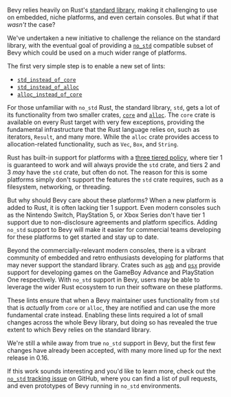 <!-- Add `core` and `alloc` over `std` Lints -->
<!-- https://github.com/bevyengine/bevy/pull/15281 -->

Bevy relies heavily on Rust's [standard library](https://doc.rust-lang.org/std/), making it challenging to use on embedded, niche
platforms, and even certain consoles. But what if that _wasn't_ the case?

We've undertaken a new initiative to challenge the reliance on the standard
library, with the eventual goal of providing a [`no_std`](https://docs.rust-embedded.org/book/intro/no-std.html)
compatible subset of Bevy which could be used on a much wider range of platforms.

The first very simple step is to enable a new set of lints:

* [`std_instead_of_core`](https://rust-lang.github.io/rust-clippy/master/index.html#std_instead_of_core)
* [`std_instead_of_alloc`](https://rust-lang.github.io/rust-clippy/master/index.html#std_instead_of_alloc)
* [`alloc_instead_of_core`](https://rust-lang.github.io/rust-clippy/master/index.html#alloc_instead_of_core)

For those unfamiliar with `no_std` Rust, the standard library, `std`, gets a lot of its functionality
from two smaller crates, [`core`](https://doc.rust-lang.org/core/) and [`alloc`](https://doc.rust-lang.org/alloc/).
The `core` crate is available on every Rust target with very few exceptions, providing the
fundamental infrastructure that the Rust language relies on, such as iterators, `Result`, and many more.
While the `alloc` crate provides access to allocation-related functionality, such as `Vec`, `Box`,
and `String`.

Rust has built-in support for platforms with a [three tiered policy](https://doc.rust-lang.org/rustc/platform-support.html),
where tier 1 is guaranteed to work and will always provide the `std` crate, and tiers 2 and 3 _may_
have the `std` crate, but often do not.
The reason for this is some platforms simply don't support the features the `std` crate requires,
such as a filesystem, networking, or threading.

But why should Bevy care about these platforms? When a new platform is added to Rust,
it is often lacking tier 1 support.
Even modern consoles such as the Nintendo Switch, PlayStation 5, or Xbox Series don't have tier 1
support due to non-disclosure agreements and platform specifics.
Adding `no_std` support to Bevy will make it easier for commercial teams developing for these platforms to get started and stay up to date.

Beyond the commercially-relevant modern consoles, there is a vibrant community of embedded and retro
enthusiasts developing for platforms that may never support the standard library.
Crates such as [`agb`](https://crates.io/crates/agb) and [`psx`](https://crates.io/crates/psx) provide
support for developing games on the GameBoy Advance and PlayStation One respectively.
With `no_std` support in Bevy, users may be able to leverage the wider Rust ecosystem to run their
software on these platforms.

These lints ensure that when a Bevy maintainer uses functionality from `std` that is _actually_ from
`core` or `alloc`, they are notified and can use the more fundamental crate instead.
Enabling these lints required a lot of small changes across the whole Bevy library, but doing so
has revealed the true extent to which Bevy relies on the standard library.

We're still a while away from true `no_std` support in Bevy, but the first few changes have already
been accepted, with many more lined up for the next release in 0.16.

If this work sounds interesting and you'd like to learn more, check out the
[`no_std` tracking issue](https://github.com/bevyengine/bevy/issues/15460) on GitHub, where you can
find a list of pull requests, and even prototypes of Bevy running in `no_std` environments.
